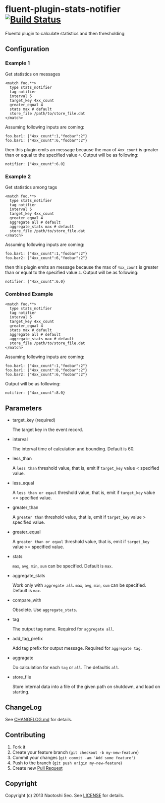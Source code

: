 # fluent-plugin-stats-notifier [![Build Status](https://secure.travis-ci.org/sonots/fluent-plugin-stats-notifier.png?branch=master)](http://travis-ci.org/sonots/fluent-plugin-stats-notifier)

Fluentd plugin to calculate statistics and then thresholding

## Configuration

### Example 1

Get statistics on messages

```
<match foo.**>
  type stats_notifier
  tag notifier
  interval 5
  target_key 4xx_count
  greater_equal 4
  stats max # default
  store_file /path/to/store_file.dat
</match>
```

Assuming following inputs are coming:

    foo.bar1: {"4xx_count":1,"foobar":2"}
    foo.bar1: {"4xx_count":6,"foobar":2"}

then this plugin emits an message because the max of `4xx_count` is greater than or equal to the specified value `4`. Output will be as following:

    notifier: {"4xx_count":6.0}

### Example 2

Get statistics among tags

```
<match foo.**>
  type stats_notifier
  tag notifier
  interval 5
  target_key 4xx_count
  greater_equal 4
  aggregate all # default
  aggregate_stats max # default
  store_file /path/to/store_file.dat
</match>
```

Assuming following inputs are coming:

    foo.bar1: {"4xx_count":1,"foobar":2"}
    foo.bar2: {"4xx_count":6,"foobar":2"}

then this plugin emits an message because the max of `4xx_count` is greater than or equal to the specified value `4`. Output will be as following:

    notifier: {"4xx_count":6.0}

### Combined Example

```
<match foo.**>
  type stats_notifier
  tag notifier
  interval 5
  target_key 4xx_count
  greater_equal 4
  stats max # default
  aggregate all # default
  aggregate_stats max # default
  store_file /path/to/store_file.dat
</match>
```

Assuming following inputs are coming:

    foo.bar1: {"4xx_count":1,"foobar":2"}
    foo.bar1: {"4xx_count":8,"foobar":2"}
    foo.bar2: {"4xx_count":6,"foobar":2"}

Output will be as following:

    notifier: {"4xx_count":8.0}

## Parameters

- target\_key (required)

    The target key in the event record.

- interval

    The interval time of calculation and bounding. Default is 60.

- less\_than

    A `less than` threshold value, that is, emit if `target_key` value < specified value.

- less\_equal

    A `less than or eqaul` threshold value, that is, emit if `target_key` value <= specified value.

- greater\_than

    A `greater than` threshold value, that is, emit if `target_key` value > specified value. 

- greater\_equal

    A `greater than or eqaul` threshold value, that is, emit if `target_key` value >= specified value. 

- stats

    `max`, `avg`, `min`, `sum` can be specified. Default is `max`.

- aggregate\_stats

    Work only with `aggregate all`. `max`, `avg`, `min`, `sum` can be specified. Default is `max`.

- compare\_with 

    Obsolete. Use `aggregate_stats`.

- tag

    The output tag name. Required for `aggregate all`.

- add_tag_prefix

    Add tag prefix for output message. Required for `aggregate tag`.

- aggragate
    
    Do calculation for each `tag` or `all`. The defaultis `all`.

- store_file

    Store internal data into a file of the given path on shutdown, and load on starting.

## ChangeLog

See [CHANGELOG.md](CHANGELOG.md) for details.

## Contributing

1. Fork it
2. Create your feature branch (`git checkout -b my-new-feature`)
3. Commit your changes (`git commit -am 'Add some feature'`)
4. Push to the branch (`git push origin my-new-feature`)
5. Create new [Pull Request](../../pull/new/master)

## Copyright

Copyright (c) 2013 Naotoshi Seo. See [LICENSE](LICENSE) for details.

